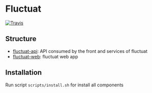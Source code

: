 # Fluctuat

[![Travis](https://travis-ci.org/MTES-MCT/fluctuat.svg?branch=master)](https://travis-ci.org/MTES-MCT/fluctuat)

## Structure

 - [fluctuat-api](/fluctuat-api): API consumed by the front and services of fluctuat
 - [fluctuat-web](/fluctuat-web): fluctuat web app


## Installation

Run script `scripts/install.sh` for install all components
